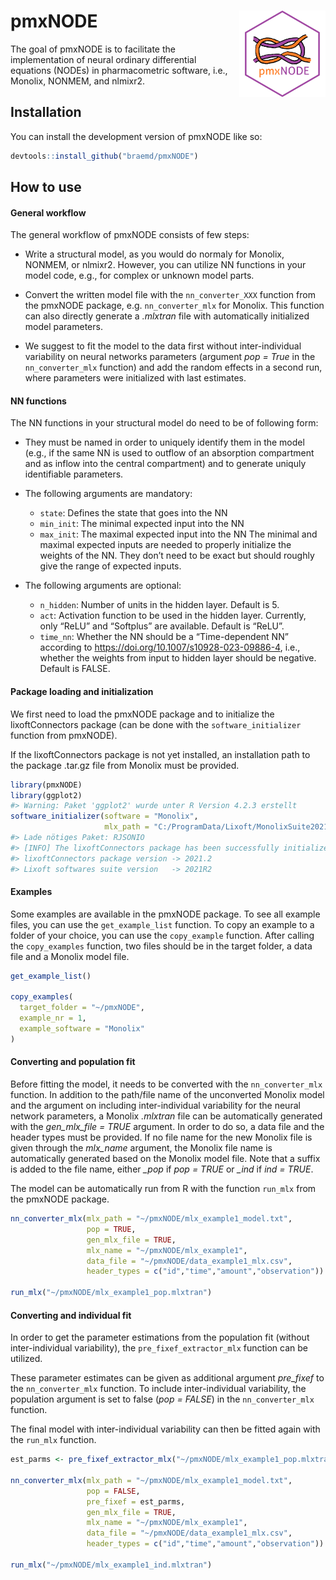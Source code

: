 
<!-- README.md is generated from README.Rmd. Please edit that file -->

# pmxNODE <img src="man/figures/pmxNODE_sticker_4.png" align="right" height="138">

<!-- badges: start -->
<!-- badges: end -->

The goal of pmxNODE is to facilitate the implementation of neural
ordinary differential equations (NODEs) in pharmacometric software,
i.e., Monolix, NONMEM, and nlmixr2.

## Installation

You can install the development version of pmxNODE like so:

``` r
devtools::install_github("braemd/pmxNODE")
```

## How to use

#### General workflow

The general workflow of pmxNODE consists of few steps:

- Write a structural model, as you would do normaly for Monolix, NONMEM,
  or nlmixr2. However, you can utilize NN functions in your model code,
  e.g., for complex or unknown model parts.

- Convert the written model file with the `nn_converter_XXX` function
  from the pmxNODE package, e.g. `nn_converter_mlx` for Monolix. This
  function can also directly generate a *.mlxtran* file with
  automatically initialized model parameters.

- We suggest to fit the model to the data first without inter-individual
  variability on neural networks parameters (argument *pop = True* in
  the `nn_converter_mlx` function) and add the random effects in a
  second run, where parameters were initialized with last estimates.

#### NN functions

The NN functions in your structural model do need to be of following
form:

- They must be named in order to uniquely identify them in the model
  (e.g., if the same NN is used to outflow of an absorption compartment
  and as inflow into the central compartment) and to generate uniquly
  identifiable parameters.

- The following arguments are mandatory:

  - `state`: Defines the state that goes into the NN
  - `min_init`: The minimal expected input into the NN
  - `max_init`: The maximal expected input into the NN The minimal and
    maximal expected inputs are needed to properly initialize the
    weights of the NN. They don’t need to be exact but should roughly
    give the range of expected inputs.

- The following arguments are optional:

  - `n_hidden`: Number of units in the hidden layer. Default is 5.
  - `act`: Activation function to be used in the hidden layer.
    Currently, only “ReLU” and “Softplus” are available. Default is
    “ReLU”.
  - `time_nn`: Whether the NN should be a “Time-dependent NN” according
    to <https://doi.org/10.1007/s10928-023-09886-4>, i.e., whether the
    weights from input to hidden layer should be negative. Default is
    FALSE.

#### Package loading and initialization

We first need to load the pmxNODE package and to initialize the
lixoftConnectors package (can be done with the `software_initializer`
function from pmxNODE).

If the lixoftConnectors package is not yet installed, an installation
path to the package .tar.gz file from Monolix must be provided.

``` r
library(pmxNODE)
library(ggplot2)
#> Warning: Paket 'ggplot2' wurde unter R Version 4.2.3 erstellt
software_initializer(software = "Monolix",
                     mlx_path = "C:/ProgramData/Lixoft/MonolixSuite2021R2")
#> Lade nötiges Paket: RJSONIO
#> [INFO] The lixoftConnectors package has been successfully initialized:
#> lixoftConnectors package version -> 2021.2
#> Lixoft softwares suite version   -> 2021R2
```

#### Examples

Some examples are available in the pmxNODE package. To see all example
files, you can use the `get_example_list` function. To copy an example
to a folder of your choice, you can use the `copy_example` function.
After calling the `copy_examples` function, two files should be in the
target folder, a data file and a Monolix model file.

``` r
get_example_list()

copy_examples(
  target_folder = "~/pmxNODE",
  example_nr = 1,
  example_software = "Monolix"
)
```

#### Converting and population fit

Before fitting the model, it needs to be converted with the
`nn_converter_mlx` function. In addition to the path/file name of the
unconverted Monolix model and the argument on including inter-individual
variability for the neural network parameters, a Monolix *.mlxtran* file
can be automatically generated with the *gen_mlx_file = TRUE* argument.
In order to do so, a data file and the header types must be provided. If
no file name for the new Monolix file is given through the *mlx_name*
argument, the Monolix file name is automatically generated based on the
Monolix model file. Note that a suffix is added to the file name, either
*\_pop* if *pop = TRUE* or *\_ind* if *ind = TRUE*.

The model can be automatically run from R with the function `run_mlx`
from the pmxNODE package.

``` r
nn_converter_mlx(mlx_path = "~/pmxNODE/mlx_example1_model.txt",
                 pop = TRUE,
                 gen_mlx_file = TRUE,
                 mlx_name = "~/pmxNODE/mlx_example1",
                 data_file = "~/pmxNODE/data_example1_mlx.csv",
                 header_types = c("id","time","amount","observation"))

run_mlx("~/pmxNODE/mlx_example1_pop.mlxtran")
```

#### Converting and individual fit

In order to get the parameter estimations from the population fit
(without inter-individual variability), the `pre_fixef_extractor_mlx`
function can be utilized.

These parameter estimates can be given as additional argument
*pre_fixef* to the `nn_converter_mlx` function. To include
inter-individual variability, the population argument is set to false
(*pop = FALSE*) in the `nn_converter_mlx` function.

The final model with inter-individual variability can then be fitted
again with the `run_mlx` function.

``` r
est_parms <- pre_fixef_extractor_mlx("~/pmxNODE/mlx_example1_pop.mlxtran")

nn_converter_mlx(mlx_path = "~/pmxNODE/mlx_example1_model.txt",
                 pop = FALSE,
                 pre_fixef = est_parms,
                 gen_mlx_file = TRUE,
                 mlx_name = "~/pmxNODE/mlx_example1",
                 data_file = "~/pmxNODE/data_example1_mlx.csv",
                 header_types = c("id","time","amount","observation"))

run_mlx("~/pmxNODE/mlx_example1_ind.mlxtran")
```
